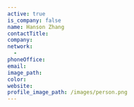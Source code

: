 ```yaml
---
active: true
is_company: false
name: Hanson Zhang
contactTitle:
company:
network:
  -
phoneOffice:
email:
image_path:
color:
website:
profile_image_path: /images/person.png
---
```

